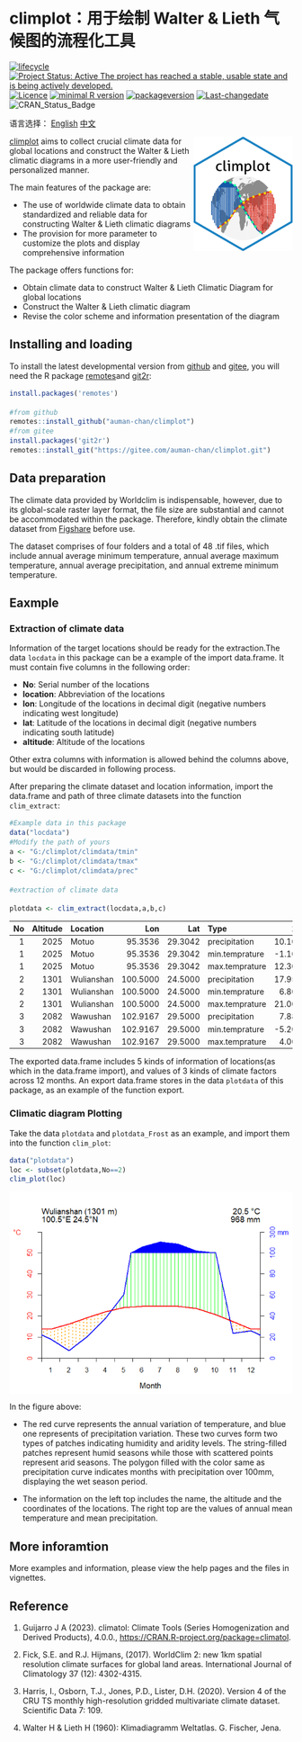 
# climplot：用于绘制 Walter & Lieth 气候图的流程化工具

<!-- badges: start -->

[![lifecycle](https://img.shields.io/badge/lifecycle-experimental-orange.svg)](https://lifecycle.r-lib.org/articles/stages.html)
[![Project Status: Active The project has reached a stable, usable state
and is being actively
developed.](https://www.repostatus.org/badges/latest/active.svg)](https://www.repostatus.org/#active)
[![Licence](https://img.shields.io/badge/licence-GPL--3-blue.svg)](https://www.gnu.org/licenses/gpl-3.0.en.html)
[![minimal R
version](https://img.shields.io/badge/R-%3E=%202.10-6666ff.svg)](https://cran.r-project.org/)
[![packageversion](https://img.shields.io/badge/Package%20version-0.1.0-orange.svg?style=flat-square)](commits/develop)
[![Last-changedate](https://img.shields.io/badge/last%20change-2023--07--22-yellow.svg)](/commits/master)
![CRAN_Status_Badge](https://img.shields.io/badge/CRAN-Not%20ready-red.svg)
<!-- badges: end -->

语言选择： [English](README.md) [中文](doc/README.zh-CN.md)

<img src="vignettes/imgfile.png" alt="climplot logo" align="right" width="35%"/>

[climplot](https://gitee.com/auman-chan/climplot) aims to collect
crucial climate data for global locations and construct the Walter &
Lieth climatic diagrams in a more user-friendly and personalized manner.

The main features of the package are:

- The use of worldwide climate data to obtain standardized and reliable
  data for constructing Walter & Lieth climatic diagrams
- The provision for more parameter to customize the plots and display
  comprehensive information

The package offers functions for:

- Obtain climate data to construct Walter & Lieth Climatic Diagram for
  global locations
- Construct the Walter & Lieth climatic diagram
- Revise the color scheme and information presentation of the diagram

## Installing and loading

To install the latest developmental version from
[github](https://github.com/) and [gitee](https://gitee.com/), you will
need the R package
[remotes](https://cran.r-project.org/package=remotes)and
[git2r](https://cran.r-project.org/package=git2r):

``` r
install.packages('remotes')

#from github
remotes::install_github("auman-chan/climplot")
#from gitee
install.packages('git2r')
remotes::install_git("https://gitee.com/auman-chan/climplot.git")
```

## Data preparation

The climate data provided by Worldclim is indispensable, however, due to
its global-scale raster layer format, the file size are substantial and
cannot be accommodated within the package. Therefore, kindly obtain the
climate dataset from [Figshare](NULL) before use.

The dataset comprises of four folders and a total of 48 .tif files,
which include annual average minimum temperature, annual average maximum
temperature, annual average precipitation, and annual extreme minimum
temperature.

## Eaxmple

### Extraction of climate data

Information of the target locations should be ready for the
extraction.The data `locdata` in this package can be a example of the
import data.frame. It must contain five columns in the following order:

- **No**: Serial number of the locations
- **location**: Abbreviation of the locations
- **lon**: Longitude of the locations in decimal digit (negative numbers
  indicating west longitude)
- **lat**: Latitude of the locations in decimal digit (negative numbers
  indicating south latitude)
- **altitude**: Altitude of the locations

Other extra columns with information is allowed behind the columns
above, but would be discarded in following process.

After preparing the climate dataset and location information, import the
data.frame and path of three climate datasets into the function
`clim_extract`:

``` r
#Example data in this package
data("locdata")
#Modify the path of yours
a <- "G:/climplot/climdata/tmin"
b <- "G:/climplot/climdata/tmax"
c <- "G:/climplot/climdata/prec"

#extraction of climate data

plotdata <- clim_extract(locdata,a,b,c)
```

|  No | Altitude | Location   |      Lon |     Lat | Type           |     1 |         2 |     3 |     4 |      5 |      6 |      7 |      8 |      9 |     10 |    11 |    12 |
|----:|---------:|:-----------|---------:|--------:|:---------------|------:|----------:|------:|------:|-------:|-------:|-------:|-------:|-------:|-------:|------:|------:|
|   1 |     2025 | Motuo      |  95.3536 | 29.3042 | precipitation  | 10.10 | 20.960001 | 44.85 | 98.94 | 136.67 | 232.45 | 243.60 | 204.74 | 207.16 |  74.80 |  9.20 |  5.19 |
|   1 |     2025 | Motuo      |  95.3536 | 29.3042 | min.temprature | -1.10 |  0.600000 |  3.70 |  7.20 |  11.20 |  13.70 |  14.90 |  14.60 |  14.10 |   9.90 |  3.70 |  0.60 |
|   1 |     2025 | Motuo      |  95.3536 | 29.3042 | max.temprature | 12.30 | 13.800000 | 16.50 | 19.20 |  22.70 |  25.10 |  25.50 |  26.10 |  24.00 |  20.80 | 17.60 | 14.10 |
|   2 |     1301 | Wulianshan | 100.5000 | 24.5000 | precipitation  | 17.95 |  7.160000 | 20.38 | 37.63 |  60.43 | 158.30 | 203.94 | 187.86 | 120.89 | 103.53 | 23.70 | 26.15 |
|   2 |     1301 | Wulianshan | 100.5000 | 24.5000 | min.temprature |  6.80 |  8.500000 | 11.80 | 15.20 |  18.20 |  20.20 |  20.80 |  20.30 |  19.40 |  16.40 | 11.70 |  8.00 |
|   2 |     1301 | Wulianshan | 100.5000 | 24.5000 | max.temprature | 21.00 | 24.100000 | 26.70 | 29.00 |  30.10 |  29.00 |  28.40 |  29.00 |  27.80 |  25.30 | 23.30 | 19.90 |
|   3 |     2082 | Wawushan   | 102.9167 | 29.5000 | precipitation  |  7.88 |  8.520001 | 24.04 | 59.87 | 100.53 | 195.40 | 180.20 | 164.01 | 163.07 |  62.63 | 15.26 | 11.20 |
|   3 |     2082 | Wawushan   | 102.9167 | 29.5000 | min.temprature | -5.20 | -3.600000 |  0.00 |  4.30 |   7.70 |  10.80 |  13.70 |  13.40 |  10.30 |   5.40 |  1.00 | -3.30 |
|   3 |     2082 | Wawushan   | 102.9167 | 29.5000 | max.temprature |  4.00 |  6.100000 | 10.40 | 14.70 |  17.20 |  18.60 |  21.00 |  21.10 |  16.40 |  12.60 |  9.50 |  5.00 |

The exported data.frame includes 5 kinds of information of locations(as
which in the data.frame import), and values of 3 kinds of climate
factors across 12 months. An export data.frame stores in the data
`plotdata` of this package, as an example of the function export.

### Climatic diagram Plotting

Take the data `plotdata` and `plotdata_Frost` as an example, and import
them into the function `clim_plot`:

``` r
data("plotdata")
loc <- subset(plotdata,No==2)
clim_plot(loc)
```

<img src="vignettes/plot1-1.png" width="672" style="display: block; margin: auto;" />

In the figure above:

- The red curve represents the annual variation of temperature, and blue
  one represents of precipitation variation. These two curves form two
  types of patches indicating humidity and aridity levels. The
  string-filled patches represent humid seasons while those with
  scattered points represent arid seasons. The polygon filled with the
  color same as precipitation curve indicates months with precipitation
  over 100mm, displaying the wet season period.

- The information on the left top includes the name, the altitude and
  the coordinates of the locations. The right top are the values of
  annual mean temperature and mean precipitation.

## More inforamtion

More examples and information, please view the help pages and the files
in vignettes.

## Reference

1.  Guijarro J A (2023). climatol: Climate Tools (Series Homogenization
    and Derived Products), 4.0.0.,
    <https://CRAN.R-project.org/package=climatol>.

2.  Fick, S.E. and R.J. Hijmans, (2017). WorldClim 2: new 1km spatial
    resolution climate surfaces for global land areas. International
    Journal of Climatology 37 (12): 4302-4315.

3.  Harris, I., Osborn, T.J., Jones, P.D., Lister, D.H. (2020). Version
    4 of the CRU TS monthly high-resolution gridded multivariate climate
    dataset. Scientific Data 7: 109.

4.  Walter H & Lieth H (1960): Klimadiagramm Weltatlas. G. Fischer,
    Jena.
